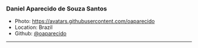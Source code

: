 ### Daniel Aparecido de Souza Santos
- Photo: https://avatars.githubusercontent.com/oaparecido
- Location: Brazil
- Github: [@oaparecido](https://www.github.com/oaparecido)
***
